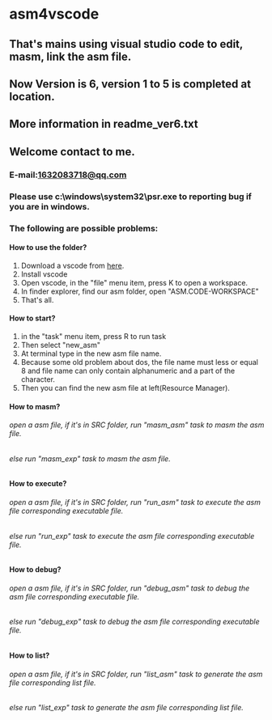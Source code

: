 # asm4vscode
## That's mains using visual studio code to edit, masm, link the asm file.
## Now Version is 6, version 1 to 5 is completed at location.
## More information in readme_ver6.txt
## Welcome contact to me.
### E-mail:1632083718@qq.com
### Please use c:\windows\system32\psr.exe to reporting bug if you are in windows.
### The following are possible problems:
#### How to use the folder?
1. Download a vscode from [here](https://code.visualstudio.com/).
2. Install vscode
3. Open vscode, in the "file" menu item, press K to open a workspace.
4. In finder explorer, find our asm folder, open "ASM.CODE-WORKSPACE"
5. That's all.
#### How to start?
1. in the "task" menu item, press R to run task
2. Then select "new_asm"
3. At terminal type in the new asm file name.
4. Because some old problem about dos, the file name must less or equal 8 and file name can only contain alphanumeric and a part of the character.
5. Then you can find the new asm file at left(Resource Manager).
#### How to masm?
###### open a asm file, if it's in SRC folder, run "masm_asm" task to masm the asm file.
###### else run "masm_exp" task to masm the asm file.
#### How to execute?
###### open a asm file, if it's in SRC folder, run "run_asm" task to execute the asm file corresponding executable file.
###### else run "run_exp" task to execute the asm file corresponding executable file.
#### How to debug?
###### open a asm file, if it's in SRC folder, run "debug_asm" task to debug the asm file corresponding executable file.
###### else run "debug_exp" task to debug the asm file corresponding executable file.
#### How to list?
###### open a asm file, if it's in SRC folder, run "list_asm" task to generate the asm file corresponding list file.
###### else run "list_exp" task to generate the asm file corresponding list file.